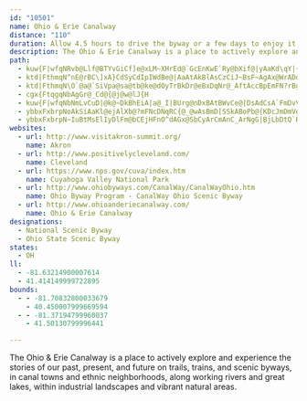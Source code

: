 ```yaml
---
id: "10501"
name: Ohio & Erie Canalway
distance: "110"
duration: Allow 4.5 hours to drive the byway or a few days to enjoy it.
description: The Ohio & Erie Canalway is a place to actively explore and experience the stories of our past, present, and future on trails, trains, and scenic byways, in canal towns and ethnic neighborhoods, along working rivers and great lakes, within industrial landscapes and vibrant natural areas.
path:
  - kuw{F|wfqNRvb@Llf@BTYvGiCf]e@xLM~XHrEd@`GcEnKwE`Ry@bXif@|yAaKd\qY|{@mEXoOq@wHGsRrL_Vza@wF{CoIsDsY{EoA]wYsB}Ia@a@D_FOsBBwDS}D]SMoAMuWqA_La@{|@qEgHYcA?iAV{LbFqExAii@|`@iA^iRnDy@^iBbByBzAoHoQ]YwAg@fAmHTgCJuME}Ak@gBg@WyCs@sDrCiBdBaDlFcA~@yK_YeG_OvW_Uv@}@dBoErAaETQ|BsGz@mCtDoKpBeHVY~AuElAcQzCiDpDiD\g@j@}AHm@|EgN^uAh@_ExDqZvDoKhXqEhO[
  - ktd|FthmqN^nE@rBC\]xA}CdSyCdIpIWdBe@|AaAtAkBlAsCzCiJ~BsF~AgAx@WrADdO`DzCApLQbVoBhDw@dCgAvFwCzV}PpOe^bBkAvF\pIrBfDfAx@FtBEbAc@x@Q~@EbCLpCSvN_GnAm@Re@nASlCUhCeAh@K`TY~CFbE~Br@J~gAe@nE`A`FDdKaC|C{AhCe@bA_AZs@NkA?gAeDec@?}BTgBn@iB~DsFlByBjHgG^i@nAiCh@eCXmElGk]
  - ktd|FthmqN\O`@a@`SiVpa@sa@tb@ke@dOyTrBkDr@eBxDqNr@_AftAccBpEmFN?rBgB|AeAVE\Dx@v@lBnBx@RpH~Cp[nO`\nPbHdF|ClAfEp@lF@tRg@tEJbHfB`QrG|RtG
  - cgx{FtqgqNbAgGr@_Cd@{@j@w@lJ{H
  - kuw{F|wfqNbNmLvCuD|@k@~DkBhEiA|a@_I|BUrg@nDxBAtBWvCe@|DsAdCsA`FmDvVgS~AcCbAkAvGmGnBeCtZag@l@m@bKsG|@Wr@A`APfTnG|@PjDLpDrAx@FlBShJsBzDmAvDkCf@{@`DqDbGcFxBeChAaBbA}Cn@oChCgS^{AzDaKbF{DzIyFdA_AlCaDNm@fDoB|JiDvCaCfGqHjCeBfDyA|FuCvDkClO{NrHeJ`@]zBqAtPuHhAs@r@y@^k@n@yA^mANgAx@sJr@}Lv~@YpmAq@}AdHiArBsAzAmL~IqAhB_AjCUlBiA`NmDzf@hAg@bD_@hBsBb@MdQfArD`@t@PnHfCd@BnLsDjNoPd\_b@j@_@nKsC|BcAl[_WzE{B^e@Tw@r@gEn@aAZWd@EhSv@pDK^M|AkAnCsCfG{GRIbEVtL@hAcAnAsDLW\YxMsBdNsE~HuC`Ai@j@i@|@_Bh@m@xAcAvUmJbCu@zL_CtM_FxAeAxDoDpBaAfMkFpHsEbFgC~@eApD{FxAgAzOsDrAo@vCgBnAa@hAIfBD`Qx@`[|FbADb@EpAk@fM{GvCy@fCeCf@Yz@Q`MY|@B|C`@h@E~Cs@lAM~Wk@vAXpHrC~@JvJRrC^fDlAxTrM|GtEhT`K|C`BbAJr@\xTdR`\b\hCdClClBxAf@hPrC|HjCxD~An^jLr@\zEtCbMnL`CvCzB|FXd@x@x@x@h@pErAdc@|KrCj@`Hf@hA?bAOrCq@lBw@tAaAtLgLxDeD`EiCpLmFlD_AjNgChGe@zE}AvBOzUm@vAo@jLcK~@k@x@UbEu@fTUhAQxAm@~AgAlHwI~BuBrN{JvCgBlWyKpJkB|H{BbBs@d@_@xD_ExIwKt@wAvH{Q|AuD~@kCR[ZkApC}NbIcZxAaCNsAF}FNaBJkAjAmEf@sA`AaBf@_@hBaCr@q@bC_BlQgDzDg@vAFbDj@dBp@fD|B~@VnA?tMaA~MeE|Cm@pGi@lF?xDn@tQtGrBXbN~AbC@rHo@VmUJgBn@gDd@_EHsAH{PNuBhByKT{DLmHd@aCnAcC`BiAnCeAvE_Dn@m@Xg@Dc@oBoMrWaJ`J{HhPmLn@eBNoBrJXnIf@lHpBhASfBeAdASb@@dT~G|@`@HPhBpAtAf@`LnHlTxMl@^Tb@|C|A~XtPjFtAh@oDpClAtAFzK?MzUEdd@L|GTxFnABl@t@lFrLvHtFbEvCIuNzGCrAJpAXbE`BvC^xm@j@`@ErDdF~KvM?VvHfOb@fBhC?nNsJbBq@dBSt@?fBPrAd@~C^xCy@xOsCvEYrD^vExA|KtCrJrAlG`BlEpBjO~IlB`AnBXdHy@pAArAHxA^jLlEpJdEnNzGnGlBrG~AVxmEC~nAgVG]IcFuE_OuQ{NeSeMaNY`By@pA_B`DsBlDT^Hl@HtHbXlf@tMhRbXpGdF`@tAj@h@`@SjA?jB`JRtKvAxXhF`@@dAYxAaARaG^aLCcZz}@rB~@G`WsDdQaB`|@`Ad_@l@p@V|@t@nOhYrAxAdAf@rB^vT\z@TfEvBnAd@fDl@bEJ~QJr@FhA^`HfDtBj@lBR`FXzK_@DaB~l@`Dz@RhAp@`AjAf@z@dQj_@jJfNzGbNhAfBbE~E|DzFhAdAtOtK|BpA|TbKx_@`F~Cv@hFlBdARr@?lAQdAc@`ImF~@w@h@mA~CaM\y@bA_BjOeTbb@gr@hBwDlFiMt@uAzWk^nAkCnAaFl@eA|FaEnAm@hBk@hCe@`FGv@MvCcDfMiO~CtFfF{FxAsBhUiXpKqNhPiUrByCdCuEpAgDxDsL|AmDhDgFvCaDjBwArQaKtH{EnEsD`EgEj^mc@nP{RjBkCdAsB`@mAxByIlBiEt@kAx@y@fBuA~P_G~Cy@jC_A`EmBdCaBjCkCjCkDnAyBx@_BdBqElBqH~@mGvBsU|Aq^lA_b@lAoZRsDh@uF|@gFp@aDbAmDhBcExAaC~@gArAkA|BsAlDsAhCg@hAU|COzLO~ANfBd@fKtFxFxBpCp@lDf@xCRdD@hKc@nDEtXnAvWjBnSpAzK^bBTnFR
  - ybbxFxbrpNoAkSiAaKl@ejAlXb@?mFNcDNqRC{@_@wAsBmD[SSkABoPb@{KDcJmDmVgC}NWgCw@{QoAaJc@uBmDaK[eBIaADqJNcLJgCrCegC\eLNwWtAe|@R{PBqNhAi`A^eC|CgKJmBEsA_@uA}BwDcBiFiBmGq@}Ck@iEKmE^}WN{SxA{m@XeOXc@fDgAj@g@R[ZaALaBXiTH}Pz@m}@b@y[hGf@`WdDvJ~AxO`Ed@\lCt@jLvC
  - ybbxFxbrpN~IuBtMsElIyDlFm@bCEjHFnO^dAGx@SbCyArCmAnC_ArNgG|BjLbDtQ`Kdh@hA`FbArGnChN|@xGvG``@ny@jBnvA`Evz@vBrlCzGni@fBXiQ|Bq\hA{KxAe~@pELhCGxAWvDgAhCeChBeCh@uA|@eFTuDJaGIs@e@qAaJgNiBmH@eKLkDvAmInBgOnBwHl@qA^e@|EcEpMeKdHmJjBsB`CsBlOwJpGzBvDd@nA\rH|GdAr@fCjAnKrBvDRjARlAh@hExC|Bt@pDd@xAD|EEz@G|@WtBeApDmC~@qArAuDx@y@x@QbEGr@YvBaBhByChGsLpFoJfF{HzHsKjCaClMmJtD_CbBMdo@Jf@EdD}@`BKfDHlA`Aj@J~p@FhQEvA]j@c@d@_@jB{B`@eAZsDNk@f@s@d@_@zFyCtAaAbEmFhB_AhB_@l@DhAj@zCaLj@sDlAiOFeFk@uHcDqWYwGBsALgBvBmMHsB?sAi@{BcBuDcDwF?a@rCmJxAaElBqD~CsDlB{Ar@mCbEaVlDwUxWpIhh@bQhGzBbI~Drb@jVfK{K|DyHzL_Z`C{CZOdBiBlBkC|@_Bd@gBRgNXsExDcHtSqZlN}SVq@~HaKhAeArRkOhDwDrBoCjBsC|BkG|@_DnCaElAiD_PyG_Ay@y@wASoCE_Cj@aFBkAK_A`@[lBmCbAcAhBg@rDYjImAhBk@rCyAhPaM~DsEfBoCbImNhMcT~DiGbByBfCkCd`@{U|IgI`H}GlToYrEmEbFgChAw@lC}BnJ~MnEdGrEnFtItLrFvGdJ`Hv]bThPnKrFxD|EzEvC`DnBjCdOpUjJzOfDzG`IzJvZnXlGzE`I~EbErBlErBtHfCxDdAbDj@j[lDhO`Eb[tEhCv@bBdA|GrFtM|TbArBlEbKn@bDh@jQw@n[[hHoAbJu@~HcE`T{CvL[lEm@hZ}F|H`[xe@`ErFrD}ExAkCnDsFzHiMrCeETaBh@aLb@gGd@oKrAoTlGgNd@yAzEiLrAqCn@o@rDyBx@?fFe@bCe@VDbX}AV_`@\{FMa@E_A?wEJmDVmDnDuBVEtCZrFpCpA^lF~BbExAhCxAjEtA~{@fPnTdDx^hIrBaLvEcOrBgFhBkAx@W|XaCxBEzQsBjBgBtCsDnGoJ~CmFdCyF~JkXzT{k@dBeCnFmGjDoC|JsGrCqCvAeCn@aBrDqM~@qCpAmCzBsDWKkVkAeK{@q_@mC{Je@s@SaNgAm@b@sH|I
websites:
  - url: http://www.visitakron-summit.org/
    name: Akron
  - url: http://www.positivelycleveland.com/
    name: Cleveland
  - url: https://www.nps.gov/cuva/index.htm
    name: Cuyahoga Valley National Park
  - url: http://www.ohiobyways.com/CanalWay/CanalWayOhio.htm
    name: Ohio Byway Program - CanalWay Ohio Scenic Byway
  - url: http://www.ohioanderiecanalway.com/
    name: Ohio & Erie Canalway
designations:
  - National Scenic Byway
  - Ohio State Scenic Byway
states:
  - OH
ll:
  - -81.63214900007614
  - 41.414149999722895
bounds:
  - - -81.70832800033679
    - 40.450007999669594
  - - -81.37194799960037
    - 41.50130799996441

---
```


The Ohio & Erie Canalway is a place to actively explore and experience the stories of our past, present, and future on trails, trains, and scenic byways, in canal towns and ethnic neighborhoods, along working rivers and great lakes, within industrial landscapes and vibrant natural areas.
